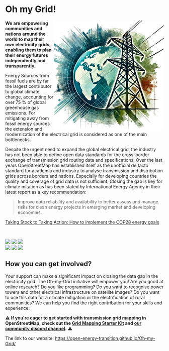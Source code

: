 # Oh my Grid!
<img src= docs/images/logo.png align="right" width="350">__**We are empowering communities and nations around the world to map their own electricity grids, enabling them to plan their energy futures independently and transparently.**__ <br>

Energy Sources from fossil fuels are by far the largest contributor to global climate change, accounting for over 75 % of global greenhouse gas emissions. For mitigating away from fossil energy sources the extension and modernization of the electrical grid is considered as one of the main bottlenecks. 

Despite the urgent need to expand the global electrical grid, the industry has not been able to define open data standards for the cross-border exchange of transmission grid routing data and specifications. Over the last years OpenStreetMap has established itself as the unofficial de facto standard for academia and industry to analyse transmission and distribution grids across borders and nations. Especially for developing countries the quality and coverage of grid data is not sufficient. Closing the gab is key for climate mitation as has been stated by International Energy Agency in their latest report as a key recommendation: 
> Improve data reliability and availability to better assess and manage risks for clean energy projects in emerging market and developing economies.

[Taking Stock to Taking Action: How to implement the COP28 energy goals](https://iea.blob.core.windows.net/assets/f2f6dbe0-ee3d-4ffc-ac8b-b811a868b9b1/FromTakingStocktoTakingAction.pdf)

<br>

[![](https://badgen.net/badge/See/Wiki/A2CDAE?scale=1.6)](https://wiki.openstreetmap.org/wiki/Organised_Editing/Activities/Electricity_Grid_Mapping) [![](https://badgen.net/badge/Follow/Tutorial/A2CDAE?scale=1.6)](https://open-energy-transition.github.io/Grid-mappers/starter-kit/) [![](https://badgen.net/badge/Join/DiscordGroup/A2CDAE?scale=1.6)](https://discord.gg/a5znpdFWfD)  
[![](https://badgen.net/badge/Use/Tools/A2CDAE?scale=1.6)](https://open-energy-transition.github.io/Grid-mappers/tools/) [![](https://badgen.net/badge/Find/AwesomeList/A2CDAE?scale=1.6)](https://github.com/open-energy-transition/Awesome-Electric-Grid-Mapping) [![](https://badgen.net/badge/Icon/Contribute/A2CDAE?scale=1.6&label=%F0%9F%9A%80)](https://open-energy-transition.github.io/Grid-mappers/contributing/)


## How you can get involved?
Your support can make a significant impact on closing the data gap in the electricity grid. The Oh-my-Grid initiative will empower you! Are you good at online research? Do you like programming? Do you want to recognise power towers and other electrical infrastructure on satellite images? Do you want to use this data for a climate mitigation or the electrification of rural communities? We can help you find the right contribution for your skills and experience:

⚠️ **If you're eager to get started with transmission grid mapping in OpenStreetMap, check out the [Grid Mapping Starter Kit](https://github.com/open-energy-transition/grid-mapping-starter-kit) and [our community discord channel](https://discord.gg/a5znpdFWfD).** ⚠️

The link to our website:
https://open-energy-transition.github.io/Oh-my-Grid/

